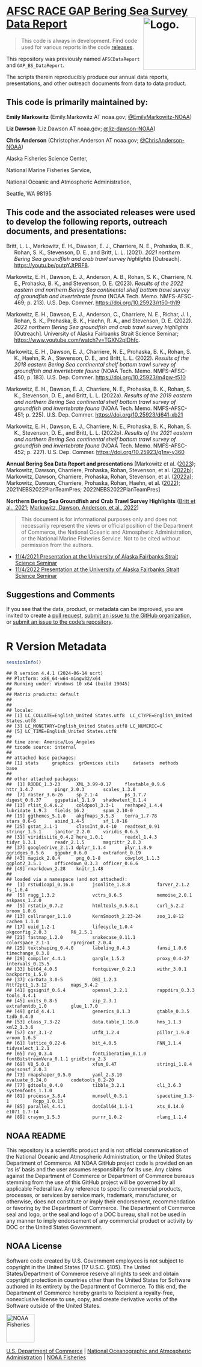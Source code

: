 <!-- README.md is generated from README.Rmd. Please edit that file -->

# [AFSC RACE GAP Bering Sea Survey Data Report](link_repo) <img src="https://avatars.githubusercontent.com/u/91760178?s=96&amp;v=4" alt="Logo." align="right" width="139" height="139"/>

> This code is always in development. Find code used for various reports
> in the code
> [releases](https://github.com/afsc-gap-products/gap_bs_data_report/releases).

This repository was previously named `AFSCDataReport` and
`GAP_BS_DataReport`.

The scripts therein reproducibly produce our annual data reports,
presentations, and other outreach documents from data to data product.

## This code is primarily maintained by:

**Emily Markowitz** (Emily.Markowitz AT noaa.gov;
[@EmilyMarkowitz-NOAA](https://github.com/EmilyMarkowitz-NOAA))

**Liz Dawson** (Liz.Dawson AT noaa.gov;
[@liz-dawson-NOAA](https://github.com/liz-dawson-NOAA))

**Chris Anderson** (Christopher.Anderson AT noaa.gov;
[@ChrisAnderson-NOAA](https://github.com/ChrisAnderson-NOAA))

Alaska Fisheries Science Center,

National Marine Fisheries Service,

National Oceanic and Atmospheric Administration,

Seattle, WA 98195

## This code and the associated releases were used to develop the following reports, outreach documents, and presentations:

<div id="refs" class="references csl-bib-body hanging-indent"
entry-spacing="0" line-spacing="2">

<div id="ref-2021NBSCommunity" class="csl-entry">

Britt, L. L., Markowitz, E. H., Dawson, E. J., Charriere, N. E.,
Prohaska, B. K., Rohan, S. K., Stevenson, D. E., and Britt, L. L.
(2021). *2021 northern Bering Sea groundfish and crab trawl survey
highlights* \[Outreach\]. https://youtu.be/putpYJtPRF8.

</div>

<div id="ref-2022NEBS2023" class="csl-entry">

Markowitz, E. H., Dawson, E. J., Anderson, A. B., Rohan, S. K.,
Charriere, N. E., Prohaska, B. K., and Stevenson, D. E. (2023). *Results
of the 2022 eastern and northern Bering Sea continental shelf bottom
trawl survey of groundfish and invertebrate fauna* (NOAA Tech. Memo.
NMFS-AFSC-469; p. 213). U.S. Dep. Commer.
<https://doi.org/10.25923/rt50-th19>

</div>

<div id="ref-2022NBSCommunity" class="csl-entry">

Markowitz, E. H., Dawson, E. J., Anderson, C., Charriere, N. E., Richar,
J. I., Rohan, S. K., Prohaska, B. K., Haehn, R. A., and Stevenson, D. E.
(2022). *2022 northern Bering Sea groundfish and crab trawl survey
highlights* \[Outreach\]. University of Alaska Fairbanks Strait Science
Seminar; https://www.youtube.com/watch?v=TGXN2pIDhfc.

</div>

<div id="ref-2018EBS2022" class="csl-entry">

Markowitz, E. H., Dawson, E. J., Charriere, N. E., Prohaska, B. K.,
Rohan, S. K., Haehn, R. A., Stevenson, D. E., and Britt, L. L. (2022).
*Results of the 2018 eastern Bering Sea continental shelf bottom trawl
survey of groundfish and invertebrate fauna* (NOAA Tech. Memo.
NMFS-AFSC-450; p. 183). U.S. Dep. Commer.
<https://doi.org/10.25923/m4pw-t510>

</div>

<div id="ref-2019NEBS2022" class="csl-entry">

Markowitz, E. H., Dawson, E. J., Charriere, N. E., Prohaska, B. K.,
Rohan, S. K., Stevenson, D. E., and Britt, L. L. (2022a). *Results of
the 2019 eastern and northern Bering Sea continental shelf bottom trawl
survey of groundfish and invertebrate fauna* (NOAA Tech. Memo.
NMFS-AFSC-451; p. 225). U.S. Dep. Commer.
<https://doi.org/10.25923/d641-xb21>

</div>

<div id="ref-2021NEBS2022" class="csl-entry">

Markowitz, E. H., Dawson, E. J., Charriere, N. E., Prohaska, B. K.,
Rohan, S. K., Stevenson, D. E., and Britt, L. L. (2022b). *Results of
the 2021 eastern and northern Bering Sea continental shelf bottom trawl
survey of groundfish and invertebrate fauna* (NOAA Tech. Memo.
NMFS-AFSC-452; p. 227). U.S. Dep. Commer.
<https://doi.org/10.25923/g1ny-y360>

</div>

</div>

<!-- Use .bib file to cite reports in subsection titles -->

**Annual Bering Sea Data Report and presentations** \[Markowitz et al.
([2023](#ref-2022NEBS2023)); Markowitz, Dawson, Charriere, Prohaska,
Rohan, Stevenson, et al. ([2022b](#ref-2021NEBS2022)); Markowitz,
Dawson, Charriere, Prohaska, Rohan, Stevenson, et al.
([2022a](#ref-2019NEBS2022)); Markowitz, Dawson, Charriere, Prohaska,
Rohan, Haehn, et al. ([2022](#ref-2018EBS2022));
2021NEBS2022PlanTeamPres; 2022NEBS2022PlanTeamPres\]

**Northern Bering Sea Groundfish and Crab Trawl Survey Highlights**
([Britt et al., 2021](#ref-2021NBSCommunity); [Markowitz, Dawson,
Anderson, et al., 2022](#ref-2022NBSCommunity))

> This document is for informational purposes only and does not
> necessarily represent the views or official position of the Department
> of Commerce, the National Oceanic and Atmospheric Administration, or
> the National Marine Fisheries Service. Not to be cited without
> permission from the authors.

- [11/4/2021 Presentation at the University of Alaska Fairbanks Strait
  Science Seminar](https://youtu.be/putpYJtPRF8)
- [11/4/2022 Presentation at the University of Alaska Fairbanks Strait
  Science Seminar](https://www.youtube.com/watch?v=TGXN2pIDhfc)

## Suggestions and Comments

If you see that the data, product, or metadata can be improved, you are
invited to create a [pull
request](https://github.com/afsc-gap-products/gap_bs_data_report/pulls),
[submit an issue to the GitHub
organization](https://github.com/afsc-gap-products/data-requests/issues),
or [submit an issue to the code’s
repository](https://github.com/afsc-gap-products/gap_bs_data_report/issues).

# R Version Metadata

``` r
sessionInfo()
```

    ## R version 4.4.1 (2024-06-14 ucrt)
    ## Platform: x86_64-w64-mingw32/x64
    ## Running under: Windows 10 x64 (build 19045)
    ## 
    ## Matrix products: default
    ## 
    ## 
    ## locale:
    ## [1] LC_COLLATE=English_United States.utf8  LC_CTYPE=English_United States.utf8   
    ## [3] LC_MONETARY=English_United States.utf8 LC_NUMERIC=C                          
    ## [5] LC_TIME=English_United States.utf8    
    ## 
    ## time zone: America/Los_Angeles
    ## tzcode source: internal
    ## 
    ## attached base packages:
    ## [1] stats     graphics  grDevices utils     datasets  methods   base     
    ## 
    ## other attached packages:
    ##  [1] RODBC_1.3-23      XML_3.99-0.17     flextable_0.9.6   httr_1.4.7        pingr_2.0.3       scales_1.3.0     
    ##  [7] raster_3.6-26     sp_2.1-4          ps_1.7.7          digest_0.6.37     ggspatial_1.1.9   shadowtext_0.1.4 
    ## [13] rlist_0.4.6.2     coldpool_3.3-1    reshape2_1.4.4    lubridate_1.9.3   fields_16.2       spam_2.10-0      
    ## [19] ggthemes_5.1.0    akgfmaps_3.5.3    terra_1.7-78      stars_0.6-6       abind_1.4-5       sf_1.0-16        
    ## [25] gstat_2.1-1       classInt_0.4-10   readtext_0.91     stringr_1.5.1     janitor_2.2.0     viridis_0.6.5    
    ## [31] viridisLite_0.4.2 here_1.0.1        readxl_1.4.3      tidyr_1.3.1       readr_2.1.5       magrittr_2.0.3   
    ## [37] googledrive_2.1.1 dplyr_1.1.4       plyr_1.8.9        ggridges_0.5.6    ggpubr_0.6.0      extrafont_0.19   
    ## [43] magick_2.8.4      png_0.1-8         cowplot_1.1.3     ggplot2_3.5.1     officedown_0.3.3  officer_0.6.6    
    ## [49] rmarkdown_2.28    knitr_1.48       
    ## 
    ## loaded via a namespace (and not attached):
    ##  [1] rstudioapi_0.16.0       jsonlite_1.8.8          farver_2.1.2            fs_1.6.4               
    ##  [5] ragg_1.3.2              vctrs_0.6.5             memoise_2.0.1           askpass_1.2.0          
    ##  [9] rstatix_0.7.2           htmltools_0.5.8.1       curl_5.2.2              broom_1.0.6            
    ## [13] cellranger_1.1.0        KernSmooth_2.23-24      zoo_1.8-12              cachem_1.1.0           
    ## [17] uuid_1.2-1              lifecycle_1.0.4         pkgconfig_2.0.3         R6_2.5.1               
    ## [21] fastmap_1.2.0           snakecase_0.11.1        colorspace_2.1-1        rprojroot_2.0.4        
    ## [25] textshaping_0.4.0       labeling_0.4.3          fansi_1.0.6             timechange_0.3.0       
    ## [29] compiler_4.4.1          gargle_1.5.2            proxy_0.4-27            intervals_0.15.5       
    ## [33] bit64_4.0.5             fontquiver_0.2.1        withr_3.0.1             backports_1.5.0        
    ## [37] carData_3.0-5           DBI_1.2.3               Rttf2pt1_1.3.12         maps_3.4.2             
    ## [41] ggsignif_0.6.4          openssl_2.2.1           rappdirs_0.3.3          tools_4.4.1            
    ## [45] units_0.8-5             zip_2.3.1               extrafontdb_1.0         glue_1.7.0             
    ## [49] grid_4.4.1              generics_0.1.3          gtable_0.3.5            tzdb_0.4.0             
    ## [53] class_7.3-22            data.table_1.16.0       hms_1.1.3               xml2_1.3.6             
    ## [57] car_3.1-2               utf8_1.2.4              pillar_1.9.0            vroom_1.6.5            
    ## [61] lattice_0.22-6          bit_4.0.5               FNN_1.1.4               tidyselect_1.2.1       
    ## [65] rvg_0.3.4               fontLiberation_0.1.0    fontBitstreamVera_0.1.1 gridExtra_2.3          
    ## [69] V8_5.0.0                xfun_0.47               stringi_1.8.4           geojsonsf_2.0.3        
    ## [73] rmapshaper_0.5.0        yaml_2.3.10             evaluate_0.24.0         codetools_0.2-20       
    ## [77] gdtools_0.4.0           tibble_3.2.1            cli_3.6.3               systemfonts_1.1.0      
    ## [81] processx_3.8.4          munsell_0.5.1           spacetime_1.3-1         Rcpp_1.0.13            
    ## [85] parallel_4.4.1          dotCall64_1.1-1         xts_0.14.0              e1071_1.7-14           
    ## [89] crayon_1.5.3            purrr_1.0.2             rlang_1.1.4

## NOAA README

This repository is a scientific product and is not official
communication of the National Oceanic and Atmospheric Administration, or
the United States Department of Commerce. All NOAA GitHub project code
is provided on an ‘as is’ basis and the user assumes responsibility for
its use. Any claims against the Department of Commerce or Department of
Commerce bureaus stemming from the use of this GitHub project will be
governed by all applicable Federal law. Any reference to specific
commercial products, processes, or services by service mark, trademark,
manufacturer, or otherwise, does not constitute or imply their
endorsement, recommendation or favoring by the Department of Commerce.
The Department of Commerce seal and logo, or the seal and logo of a DOC
bureau, shall not be used in any manner to imply endorsement of any
commercial product or activity by DOC or the United States Government.

## NOAA License

Software code created by U.S. Government employees is not subject to
copyright in the United States (17 U.S.C. §105). The United
States/Department of Commerce reserve all rights to seek and obtain
copyright protection in countries other than the United States for
Software authored in its entirety by the Department of Commerce. To this
end, the Department of Commerce hereby grants to Recipient a
royalty-free, nonexclusive license to use, copy, and create derivative
works of the Software outside of the United States.

<img src="https://raw.githubusercontent.com/nmfs-general-modeling-tools/nmfspalette/main/man/figures/noaa-fisheries-rgb-2line-horizontal-small.png" alt="NOAA Fisheries" height="75"/>

[U.S. Department of Commerce](https://www.commerce.gov/) \| [National
Oceanographic and Atmospheric Administration](https://www.noaa.gov) \|
[NOAA Fisheries](https://www.fisheries.noaa.gov/)
